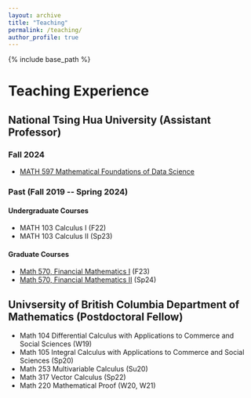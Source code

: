 ```yaml
---
layout: archive
title: "Teaching"
permalink: /teaching/
author_profile: true
---
```


{% include base_path %}



# Teaching Experience

## National Tsing Hua University (Assistant Professor)

### Fall 2024

* [MATH 597 Mathematical Foundations of Data Science]()

### Past (Fall 2019 -- Spring 2024)

#### Undergraduate Courses
* MATH 103 Calculus I (F22)
* MATH 103 Calculus II (Sp23)

#### Graduate Courses
* [Math 570, Financial Mathematics I](https://beaded-antique-299.notion.site/Financial-Mathematics-I-96824edf692a4986aa6c3b98ae014ac6) (F23)
* [Math 570, Financial Mathematics II](https://beaded-antique-299.notion.site/Financial-Mathematics-II-64be834e112d4d49ba4e9a0052240220) (Sp24)



## Univsersity of British Columbia Department of Mathematics (Postdoctoral Fellow)
* Math 104 Differential Calculus with Applications to Commerce and Social Sciences (W19)
* Math 105 Integral Calculus with Applications to Commerce and Social Sciences (Sp20)
* Math 253 Multivariable Calculus (Su20)
* Math 317 Vector Calculus (Sp22)
* Math 220 Mathematical Proof (W20, W21)

